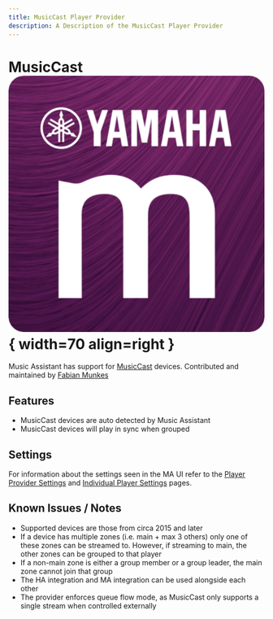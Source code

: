 ```yaml
---
title: MusicCast Player Provider
description: A Description of the MusicCast Player Provider
---
```


# MusicCast ![Preview image](../assets/icons/musiccast-icon.svg){ width=70 align=right }

Music Assistant has support for [MusicCast](https://au.yamaha.com/en/products/contents/audio_visual/musiccast/index.html) devices. Contributed and maintained by [Fabian Munkes](https://github.com/fmunkes)

## Features

- MusicCast devices are auto detected by Music Assistant
- MusicCast devices will play in sync when grouped

## Settings

For information about the settings seen in the MA UI refer to the [Player Provider Settings](../settings/player-provider.md) and [Individual Player Settings](../settings/individual-player.md) pages.

## Known Issues / Notes

- Supported devices are those from circa 2015 and later
- If a device has multiple zones (i.e. main + max 3 others) only one of these zones can be streamed to. However, if streaming to main, the other zones can be grouped to that player
- If a non-main zone is either a group member or a group leader, the main zone cannot join that group
- The HA integration and MA integration can be used alongside each other
- The provider enforces queue flow mode, as MusicCast only supports a single stream when controlled externally
